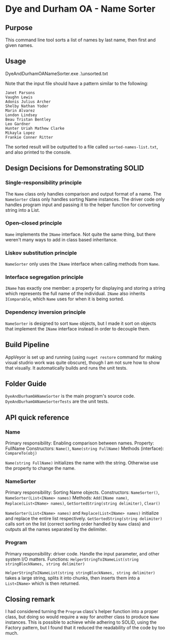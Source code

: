 # Dye and Durham OA - Name Sorter

## Purpose
This command line tool sorts a list of names by last name, then first and given names. 

## Usage
DyeAndDurhamOANameSorter.exe .\unsorted.txt

Note that the input file should have a pattern similar to the following:
```
Janet Parsons
Vaughn Lewis
Adonis Julius Archer
Shelby Nathan Yoder
Marin Alvarez
London Lindsey
Beau Tristan Bentley
Leo Gardner
Hunter Uriah Mathew Clarke
Mikayla Lopez
Frankie Conner Ritter
```
The sorted result will be outputted to a file called `sorted-names-list.txt`, and also printed to the console. 

## Design Decisions for Demonstrating SOLID
### Single-responsibility principle
The `Name` class only handles comparison and output format of a name. 
The `NameSorter` class only handles sorting Name instances. 
The driver code only handles program input and passing it to the helper function for converting string into a List<IName>. 
### Open–closed principle
`Name` implements the `IName` interface. Not quite the same thing, but there weren't many ways to add in class based inheritance. 
### Liskov substitution principle
`NameSorter` only uses the `IName` interface when calling methods from `Name`. 
### Interface segregation principle
`IName` has exactly one member: a property for displaying and storing a string which represents the full name of the individual. `IName` also inherits `IComparable`, which `Name` uses for when it is being sorted.
### Dependency inversion principle
`NameSorter` is designed to sort `Name` objects, but I made it sort on objects that implement the `IName` interface instead in order to decouple them. 

## Build Pipeline
AppVeyor is set up and running (using `nuget restore` command for making visual studrio work was quite obscure), though I am not sure how to show that visually. It automatically builds and runs the unit tests. 

## Folder Guide
`DyeAndDurhamOANameSorter` is the main program's source code.
`DyeAndDurhamOANameSorterTests` are the unit tests.

## API quick reference
### Name
Primary responsibility: Enabling comparison between names. 
Property: FullName
Constructors: `Name()`, `Name(string FullName)`
Methods (interface): `CompareTo(obj)`

`Name(string FullName)` initializes the name with the string. Otherwise use the property to change the name.

### NameSorter
Primary responsibility: Sorting Name objects.
Constructors: `NameSorter()`, `NameSorter(List<IName> names)`
Methods: `Add(IName name)`, `Replace(List<IName> names)`, `GetSortedString(string delimiter)`, `Clear()`

`NameSorter(List<IName> names)` and `Replace(List<IName> names)` initialize and replace the entire list respectively. 
`GetSortedString(string delimiter)` calls sort on the list (correct sorting order handled by `Name` class) and outputs all the names separated by the delimiter.

### Program
Primary responsibility: driver code. Handle the input parameter, and other system I/O matters.
Functions: `HelperStringToINameList(string stringBlockNames, string delimiter)`

`HelperStringToINameList(string stringBlockNames, string delimiter)` takes a large string, splits it into chunks, then inserts them into a `List<IName>` which is then returned.

## Closing remark
I had considered turning the `Program` class's helper function into a proper class, but doing so would require a way for another class to produce `Name` instances. This is possible to achieve while adhering to SOLID, using the Factory pattern, but I found that it reduced the readability of the code by too much. 
